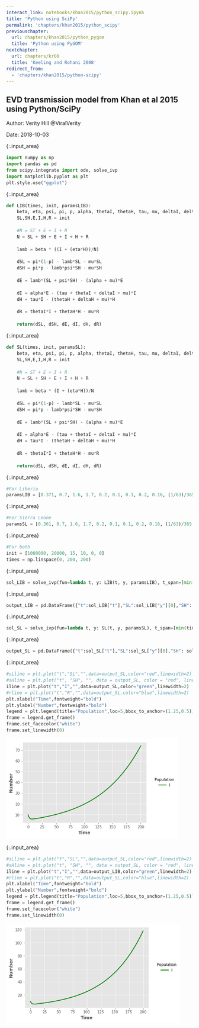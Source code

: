 ```yaml
---
interact_link: notebooks/khan2015/python_scipy.ipynb
title: 'Python using SciPy'
permalink: 'chapters/khan2015/python_scipy'
previouschapter:
  url: chapters/khan2015/python_pygom
  title: 'Python using PyGOM'
nextchapter:
  url: chapters/kr08
  title: 'Keeling and Rohani 2008'
redirect_from:
  - 'chapters/khan2015/python-scipy'
---
```


## EVD transmission model from Khan et al 2015 using Python/SciPy

Author: Verity Hill @ViralVerity

Date: 2018-10-03


{:.input_area}
```python
import numpy as np
import pandas as pd
from scipy.integrate import ode, solve_ivp
import matplotlib.pyplot as plt
plt.style.use("ggplot")
```


{:.input_area}
```python
def LIB(times, init, paramsLIB):
    beta, eta, psi, pi, p, alpha, thetaI, thetaH, tau, mu, deltaI, deltaH = paramsLIB 
    SL,SH,E,I,H,R = init
    
    #N = ST + E + I + R
    N = SL + SH + E + I + H + R
    
    lamb = beta * ((I + (eta*H))/N)
    
    dSL = pi*(1-p) - lamb*SL - mu*SL 
    dSH = pi*p - lamb*psi*SH - mu*SH
    
    dE = lamb*(SL + psi*SH) - (alpha + mu)*E 
    
    dI = alpha*E - (tau + thetaI + deltaI + mu)*I
    dH = tau*I - (thetaH + deltaH + mu)*H
    
    dR = thetaI*I + thetaH*H - mu*R
        
    return(dSL, dSH, dE, dI, dH, dR)
```


{:.input_area}
```python
def SL(times, init, paramsSL):
    beta, eta, psi, pi, p, alpha, thetaI, thetaH, tau, mu, deltaI, deltaH = paramsSL 
    SL,SH,E,I,H,R = init
    
    #N = ST + E + I + R
    N = SL + SH + E + I + H + R
    
    lamb = beta * (I + (eta*H))/N
    
    dSL = pi*(1-p) - lamb*SL - mu*SL 
    dSH = pi*p - lamb*psi*SH - mu*SH
    
    dE = lamb*(SL + psi*SH) - (alpha + mu)*E 
    
    dI = alpha*E - (tau + thetaI + deltaI + mu)*I
    dH = tau*I - (thetaH + deltaH + mu)*H
    
    dR = thetaI*I + thetaH*H - mu*R
    
    return(dSL, dSH, dE, dI, dH, dR) 
```


{:.input_area}
```python
#For Liberia
paramsLIB = [0.371, 0.7, 1.6, 1.7, 0.2, 0.1, 0.1, 0.2, 0.16, (1/63)/365, 0.1, 0.5]
```


{:.input_area}
```python
#For Sierra Leone
paramsSL = [0.361, 0.7, 1.6, 1.7, 0.2, 0.1, 0.1, 0.2, 0.16, (1/63)/365, 0.1, 0.5]
```


{:.input_area}
```python
#For both
init = [1000000, 20000, 15, 10, 0, 0]
times = np.linspace(0, 200, 200)
```


{:.input_area}
```python
sol_LIB = solve_ivp(fun=lambda t, y: LIB(t, y, paramsLIB), t_span=[min(times),max(times)], y0=init, t_eval=times)
```


{:.input_area}
```python
output_LIB = pd.DataFrame({"t":sol_LIB["t"],"SL":sol_LIB["y"][0],"SH": sol_LIB["y"][1],"E":sol_LIB["y"][2],"I":sol_LIB["y"][3], "H":sol_LIB["y"][4], "R":sol_LIB["y"][5]})
```


{:.input_area}
```python
sol_SL = solve_ivp(fun=lambda t, y: SL(t, y, paramsSL), t_span=[min(times),max(times)], y0=init, t_eval=times)
```


{:.input_area}
```python
output_SL = pd.DataFrame({"t":sol_SL["t"],"SL":sol_SL["y"][0],"SH": sol_SL["y"][1],"E":sol_SL["y"][2],"I":sol_SL["y"][3], "H":sol_SL["y"][4], "R":sol_SL["y"][5]})
```


{:.input_area}
```python
#sLline = plt.plot("t","SL","",data=output_SL,color="red",linewidth=2)
#sHline = plt.plot("t", "SH", "", data = output_SL, color = "red", linewidth = 2)
iline = plt.plot("t","I","",data=output_SL,color="green",linewidth=2)
#rline = plt.plot("t","R","",data=output_SL,color="blue",linewidth=2)
plt.xlabel("Time",fontweight="bold")
plt.ylabel("Number",fontweight="bold")
legend = plt.legend(title="Population",loc=5,bbox_to_anchor=(1.25,0.5))
frame = legend.get_frame()
frame.set_facecolor("white")
frame.set_linewidth(0)
```


![png](../../images/chapters/khan2015/python_scipy_11_0.png)



{:.input_area}
```python
#sLline = plt.plot("t","SL","",data=output_SL,color="red",linewidth=2)
#sHline = plt.plot("t", "SH", "", data = output_SL, color = "red", linewidth = 2)
iline = plt.plot("t","I","",data=output_LIB,color="green",linewidth=2)
#rline = plt.plot("t","R","",data=output_SL,color="blue",linewidth=2)
plt.xlabel("Time",fontweight="bold")
plt.ylabel("Number",fontweight="bold")
legend = plt.legend(title="Population",loc=5,bbox_to_anchor=(1.25,0.5))
frame = legend.get_frame()
frame.set_facecolor("white")
frame.set_linewidth(0)
```


![png](../../images/chapters/khan2015/python_scipy_12_0.png)

